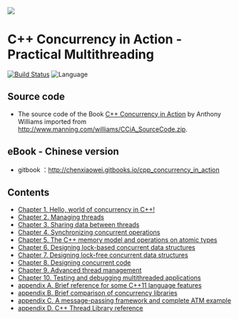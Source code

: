 ![](https://cloud.githubusercontent.com/assets/6889915/19406598/848ebbc8-92bb-11e6-9769-c3e6fcf89731.jpg)

C++ Concurrency in Action - Practical Multithreading
====================================================

 [![Build Status](https://travis-ci.org/iZhangHui/CCiA.svg?branch=master)](https://travis-ci.org/iZhangHui/CCiA) ![Language](https://img.shields.io/badge/language-C%2B%2B11-orange.svg)

## Source code

- The source code of the Book [C++ Concurrency in Action](http://www.manning.com/williams/)
by Anthony Williams imported from http://www.manning.com/williams/CCiA_SourceCode.zip.

## eBook - Chinese version

- gitbook ：http://chenxiaowei.gitbooks.io/cpp_concurrency_in_action

## Contents

- [Chapter 1. Hello, world of concurrency in C++!]()
- [Chapter 2. Managing threads]()
- [Chapter 3. Sharing data between threads]()
- [Chapter 4. Synchronizing concurrent operations]()
- [Chapter 5. The C++ memory model and operations on atomic types]()
- [Chapter 6. Designing lock-based concurrent data structures]()
- [Chapter 7. Designing lock-free concurrent data structures]()
- [Chapter 8. Designing concurrent code]()
- [Chapter 9. Advanced thread management]()
- [Chapter 10. Testing and debugging multithreaded applications]()
- [appendix A. Brief reference for some C++11 language features]()
- [appendix B. Brief comparison of concurrency libraries]()
- [appendix C. A message-passing framework and complete ATM example]()
- [appendix D. C++ Thread Library reference]()
